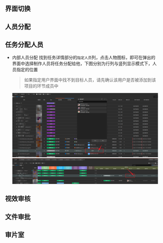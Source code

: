 ## 界面切换

## 人员分配

## 任务分配人员
+ 内部人员分配
找到任务详情部分的`指定人员`列，点击人物图标，即可在弹出的界面中选择制作人员将任务分配给他，下图分别为行列与竖列显示模式下，人员指定的位置
    > 如果指定用户界面中找不到目标人员，请先确认该用户是否被添加到该项目的环节成员中

    ![](../images/quick_start/producer/task_assign.png ':size=900')
    ![](../images/quick_start/producer/task_assign2.png ':size=900')
    
## 视效审核

## 文件审批

## 审片室